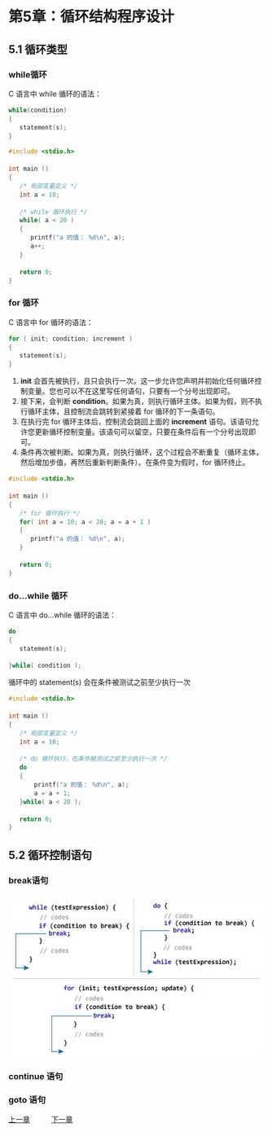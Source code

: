 # 第5章：循环结构程序设计
## 5.1 循环类型
### **while循环**

C 语言中 while 循环的语法：
```c
while(condition)
{
   statement(s);
}
```
```c
#include <stdio.h>
 
int main ()
{
   /* 局部变量定义 */
   int a = 10;

   /* while 循环执行 */
   while( a < 20 )
   {
      printf("a 的值： %d\n", a);
      a++;
   }
 
   return 0;
}
```
### **for 循环**
C 语言中 for 循环的语法：
```c
for ( init; condition; increment )
{
   statement(s);
}
```
<ol class="list">
<li><b>init</b> 会首先被执行，且只会执行一次。这一步允许您声明并初始化任何循环控制变量。您也可以不在这里写任何语句，只要有一个分号出现即可。</li>
<li>接下来，会判断 <b>condition</b>。如果为真，则执行循环主体。如果为假，则不执行循环主体，且控制流会跳转到紧接着 for 循环的下一条语句。</li>
<li>在执行完 for 循环主体后，控制流会跳回上面的 <b>increment</b> 语句。该语句允许您更新循环控制变量。该语句可以留空，只要在条件后有一个分号出现即可。</li>
<li>条件再次被判断。如果为真，则执行循环，这个过程会不断重复（循环主体，然后增加步值，再然后重新判断条件）。在条件变为假时，for 循环终止。</li>
</ol>

```c
#include <stdio.h>
 
int main ()
{
   /* for 循环执行 */
   for( int a = 10; a < 20; a = a + 1 )
   {
      printf("a 的值： %d\n", a);
   }
 
   return 0;
}
```
### **do...while 循环**
C 语言中 do...while 循环的语法：
```c
do
{
   statement(s);

}while( condition );
```
循环中的 statement(s) 会在条件被测试之前至少执行一次

```c
#include <stdio.h>
 
int main ()
{
   /* 局部变量定义 */
   int a = 10;

   /* do 循环执行，在条件被测试之前至少执行一次 */
   do
   {
       printf("a 的值： %d\n", a);
       a = a + 1;
   }while( a < 20 );
 
   return 0;
}
```

## 5.2 循环控制语句
### **break语句**
<img src='img/c-break-statement-works.jpg'>



### **continue 语句**


### **goto 语句**





















[上一章](第4章：选择结构程序设计.md)&ensp;&ensp;&ensp;&ensp;&ensp;&ensp;[下一章](第6章：数组.md)